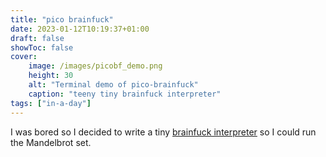 ```yaml
---
title: "pico brainfuck"
date: 2023-01-12T10:19:37+01:00
draft: false 
showToc: false
cover:
    image: /images/picobf_demo.png
    height: 30
    alt: "Terminal demo of pico-brainfuck"
    caption: "teeny tiny brainfuck interpreter"
tags: ["in-a-day"]
---
```



<!-- {{< figure
    src="/images/picobf_demo.png"
    caption="**source:** Running a mandelbrot set written in brainfuck"
    align="center"
>}} -->

I was bored so I decided to write a tiny [brainfuck interpreter](https://github.com/Ch1n3du/pico-brainfuck) so I could run the Mandelbrot set.

